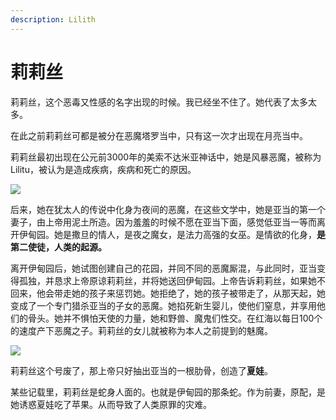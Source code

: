 ```yaml
---
description: Lilith
---
```


# 莉莉丝

莉莉丝，这个恶毒又性感的名字出现的时候。我已经坐不住了。她代表了太多太多。

在此之前莉莉丝可都是被分在恶魔塔罗当中，只有这一次才出现在月亮当中。

莉莉丝最初出现在公元前3000年的美索不达米亚神话中，她是风暴恶魔，被称为Lilitu，被认为是造成疾病，疾病和死亡的原因。

![](https://pic3.zhimg.com/80/v2-29495cba674315f40685f21b15dc989a_1440w.jpg)

后来，她在犹太人的传说中化身为夜间的恶魔，在这些文学中，她是亚当的第一个妻子，由上帝用泥土所造。因为羞羞的时候不愿在亚当下面，感觉低亚当一等而离开伊甸园。她是撒旦的情人，是夜之魔女，是法力高强的女巫。是情欲的化身，**是第二使徒，人类的起源。**

离开伊甸园后，她试图创建自己的花园，并同不同的恶魔厮混，与此同时，亚当变得孤独，并恳求上帝原谅莉莉丝，并将她送回伊甸园。上帝告诉莉莉丝，如果她不回来，他会带走她的孩子来惩罚她。她拒绝了，她的孩子被带走了，从那天起，她变成了一个专门猎杀亚当的子女的恶魔。她掐死新生婴儿，使他们窒息，并享用他们的骨头。她并不惧怕天使的力量，她和野兽、魔鬼们性交。在红海以每日100个的速度产下恶魔之子。莉莉丝的女儿就被称为本人之前提到的魅魔。

![](https://pic2.zhimg.com/80/v2-043eee916ba6ec757f3e9bfea808d4f5_1440w.jpg)

莉莉丝这个号废了，那上帝只好抽出亚当的一根肋骨，创造了**夏娃**。

某些记载里，莉莉丝是蛇身人面的。也就是伊甸园的那条蛇。作为前妻，原配，是她诱惑夏娃吃了苹果。从而导致了人类原罪的灾难。

